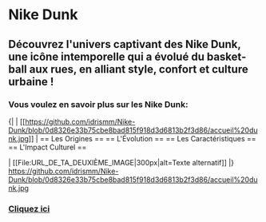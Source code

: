 # Nike Dunk
## Découvrez l'univers captivant des Nike Dunk, une icône intemporelle qui a évolué du basket-ball aux rues, en alliant style, confort et culture urbaine !
### Vous voulez en savoir plus sur les Nike Dunk:

{| 
| [[https://github.com/idrismm/Nike-Dunk/blob/0d8326e33b75cbe8bad815f918d3d6813b2f3d86/accueil%20dunk.jpg]]
| 
== Les Origines ==
== L'Évolution ==
== Les Caractéristiques ==
== L'Impact Culturel ==

| [[File:URL_DE_TA_DEUXIÈME_IMAGE|300px|alt=Texte alternatif]]
|}
https://github.com/idrismm/Nike-Dunk/blob/0d8326e33b75cbe8bad815f918d3d6813b2f3d86/accueil%20dunk.jpg

### [Cliquez ici](https://github.com/idrismm/Nike-Dunk/wiki) 

